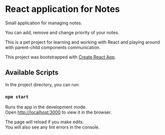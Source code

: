 # React application for Notes

Small application for managing notes.

You can add, remove and change priority of your notes.

This is a pet project for learning and working with React and playing around with parent-child components communication.

This project was bootstrapped with [Create React App](https://github.com/facebook/create-react-app).

## Available Scripts

In the project directory, you can run:

### `npm start`

Runs the app in the development mode.\
Open [http://localhost:3000](http://localhost:3000) to view it in the browser.

The page will reload if you make edits.\
You will also see any lint errors in the console.

